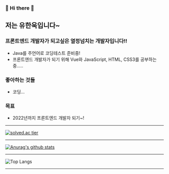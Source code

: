 ### 👋 Hi there 👋

## 저는 유한욱입니다~

### 프론트엔드 개발자가 되고싶은 열정넘치는 개발자입니다!!
- Java를 주언어로 코딩테스트 준비중!
- 프론트엔드 개발자가 되기 위해 Vue와 JavaScript, HTML, CSS3를 공부하는 중.....

### 좋아하는 것들
- 코딩...

### 목표
- 2022년까지 프론트엔드 개발자 되기~!

---

<!--
**ttttoooommm/ttttoooommm** is a ✨ _special_ ✨ repository because its `README.md` (this file) appears on your GitHub profile.

Here are some ideas to get you started:

- 🔭 I’m currently working on ...
- 🌱 I’m currently learning ...
- 👯 I’m looking to collaborate on ...
- 🤔 I’m looking for help with ...
- 💬 Ask me about ...
- 📫 How to reach me: ...
- 😄 Pronouns: ...
- ⚡ Fun fact: ...
-->

[![solved.ac tier](http://mazassumnida.wtf/api/generate_badge?boj=gi7182)](https://solved.ac/gi7182)

---

[![Anurag's github stats](https://github-readme-stats.vercel.app/api?username=ttttoooommm)](https://github.com/anuraghazra/github-readme-stats)

---

![Top Langs](https://github-readme-stats.vercel.app/api/top-langs/?username=ttttoooommm&theme=tokyonight)

---
